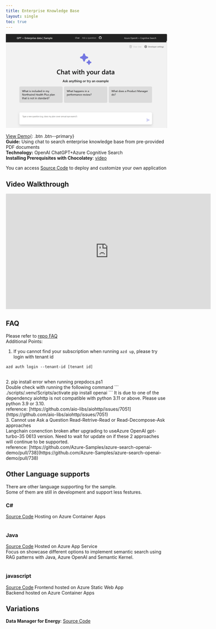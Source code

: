 ```yaml
---
title: Enterprise Knowledge Base
layout: single
toc: true
---
```


![Enterprise Knowledge Base](assets/image/1.png)

[View Demo](https://app-backend-44yscpoyifz6q.azurewebsites.net/){: .btn .btn--primary}
<br>
__Guide:__ Using chat to search enterprise knowledge base from pre-provided PDF documents<br>
__Technology:__ OpenAI ChatGPT+Azure Cognitive Search<br>
__Installing Prerequisites with Chocolatey__: [video](https://youtu.be/yDxaXcSMP9o)

You can access [Source Code](https://aka.ms/entGPTSearch) to deploy and customize your own application

## Video Walkthrough
<iframe width="640" height="360" src="https://www.youtube-nocookie.com/embed/TxzvpFWoWCE?controls=0" frameborder="0" allowfullscreen></iframe>


## FAQ
Please refer to [repo FAQ](https://github.com/Azure-Samples/azure-search-openai-demo#faq)
<BR>
Additional Points:
1. If you cannot find your subscription when running `azd up`, please try login with tenant id<br>
```
azd auth login --tenant-id [tenant id]
```
<br>
2. pip install error when running prepdocs.ps1<br>
Double check with running the following command
```
./scripts/.venv/Scripts/activate
pip install openai
```
It is due to one of the dependency aiohttp is not compatible with python 3.11 or above. Please use python 3.9 or 3.10.<br>
reference: [https://github.com/aio-libs/aiohttp/issues/7051](https://github.com/aio-libs/aiohttp/issues/7051)
<br>
3. Cannot use Ask a Question Read-Retrive-Read or Read-Decompose-Ask approaches<br>
Langchain conenction broken after upgrading to useAzure OpenAI gpt-turbo-35 0613 version. Need to wait for update on if these 2 approaches will continue to be supported.<br>
reference: [https://github.com/Azure-Samples/azure-search-openai-demo/pull/738](https://github.com/Azure-Samples/azure-search-openai-demo/pull/738)


## Other Language supports
There are other language supporting for the sample.<BR>
Some of them are still in development and support less festures.<BR>

### C#
[Source Code](https://github.com/Azure-Samples/azure-search-openai-demo-csharp)
Hosting on Azure Container Apps<BR>
<BR>
### Java
[Source Code](https://github.com/Azure-Samples/azure-search-openai-demo-java)
Hosted on Azure App Service <BR>
Focus on showcase different options to implement semantic search using RAG patterns with Java, Azure OpenAI and Semantic Kernel.<BR>
<BR>
### javascript
[Source Code](https://github.com/Azure-Samples/azure-search-openai-javascript)
Frontend hosted on Azure Static Web App<BR>
Backend hosted on Azure Container Apps<BR>

## Variations

__Data Manager for Energy__: [Source Code](https://github.com/Azure-Samples/azure-data-manager-for-energy-openai-demo)

